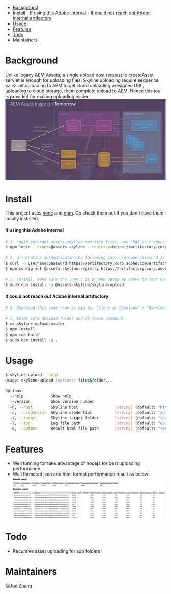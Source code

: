 - [Background](#background)
- [Install](#install)
      - [If using this Adobe internal](#if-using-this-adobe-internal)
      - [If could not reach out Adobe internal artifactory](#if-could-not-reach-out-adobe-internal-artifactory)
- [Usage](#usage)
- [Features](#features)
- [Todo](#todo)
- [Maintainers](#maintainers)

# Background

Unlike legacy AEM Assets, a single upload post request to createAsset servlet is enough for uploading files. Skyline uploading require sequence calls: init uploading to AEM to get cloud uploading presigned URL, uploading to cloud storage, them complete upload to AEM. Hence this tool is provided for making uploading easier.
![](doc/aem-fastingest-nui-architecture-overview.png)

# Install
This project uses [node](http://nodejs.org) and [npm](https://npmjs.com). Go check them out if you don't have them locally installed.

#### If using this Adobe internal
```sh
# 1. Login internal assets-skyline registry first, use LDAP as credential
$ npm login --scope=@assets-skyline --registry=https://artifactory.corp.adobe.com/artifactory/api/npm/npm-assets-skyline-release/

# 1. alternative authentication by following way, username:password is LDAP credential:
$ curl -u username:password https://artifactory.corp.adobe.com/artifactory/api/npm/auth >> ~/.npmrc
$ npm config set @assets-skyline:registry https://artifactory.corp.adobe.com/artifactory/api/npm/npm-assets-skyline-release/

# 2. install, make sure the .npmrc is proper setup as above to root user as well
$ sudo npm install -g @assets-skyline/skyline-upload
```

#### If could not reach out Adobe internal artifactory
```sh
# 1. Download this code repo as zip by: "Clone or download" > "Download ZIP", then copy the zip file to target server and unzip it

# 2. Enter into unziped folder and do these commands
$ cd skyline-upload-master
$ npm install
$ npm run build
$ sudo npm install -g .
```

# Usage
```sh
$ skyline-upload --help
Usage: skyline-upload [options] files&folder...

Options:
  --help            Show help                                          [boolean]
  --version         Show version number                                [boolean]
  -h, --host        Skyline host                [string] [default: "http://localhost:4502"]
  -c, --credential  Skyline credential          [string] [default: "admin:admin"]
  -t, --target      Skyline target folder       [string] [default: "/content/dam/skyline-upload-1566281417039"]
  -l, --log         Log file path               [string] [default: "upload-1566281417039.log"]
  -o, --output      Result html file path       [string] [default: "result-1566281417039.html"]
```

# Features
* Well tunning for take advantage of nodejs for best uploading performance
* Well formated json and html format performance result as below:
![](doc/test-result-html.png)

# Todo
* Recursive asset uploading for sub folders

# Maintainers
[@Jun Zhang](https://git.corp.adobe.com/zjun).
